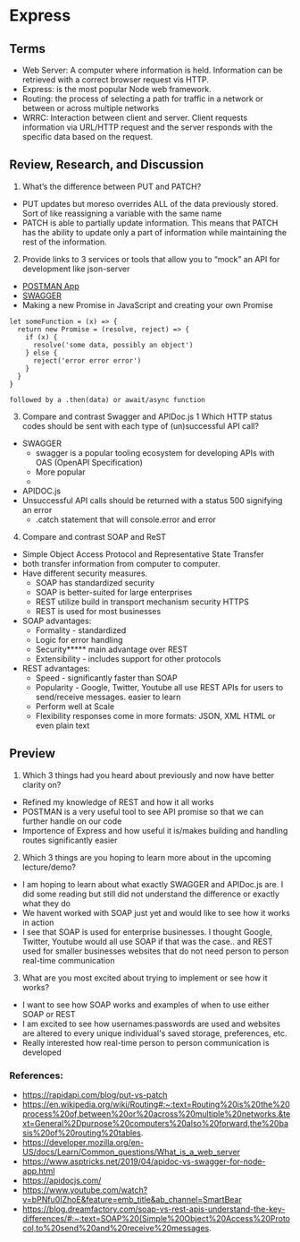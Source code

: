 # Express

## Terms

- Web Server: A computer where information is held. Information can be retrieved with a correct browser request vis HTTP.
- Express: is the most popular Node web framework.
- Routing: the process of selecting a path for traffic in a network or between or across multiple networks
- WRRC: Interaction between client and server. Client requests information via URL/HTTP request and the server responds with the specific data based on the request.

## Review, Research, and Discussion
1. What’s the difference between PUT and PATCH?
- PUT updates but moreso overrides ALL of the data previously stored. Sort of like reassigning a variable with the same name
- PATCH is able to partially update information. This means that PATCH has the ability to update only a part of information while maintaining the rest of the information.

2. Provide links to 3 services or tools that allow you to “mock” an API for development like json-server
- [POSTMAN App](https://www.postman.com/features/mock-api/)
- [SWAGGER](https://swagger.io/solutions/mocking-and-virtualization/)
- Making a new Promise in JavaScript and creating your own Promise
```
let someFunction = (x) => {
  return new Promise = (resolve, reject) => {
    if (x) {
      resolve('some data, possibly an object')
    } else {
      reject('error error error')
    }
  }
}

followed by a .then(data) or await/async function
```

3. Compare and contrast Swagger and APIDoc.js 1 Which HTTP status codes should be sent with each type of (un)successful API call?
- SWAGGER
  -  swagger is a popular tooling ecosystem for developing APIs with OAS (OpenAPI Specification)
  -  More popular
  -  
- APIDOC.js
- Unsuccessful API calls should be returned with a status 500 signifying an error
  - .catch statement that will console.error and error

4. Compare and contrast SOAP and ReST
- Simple Object Access Protocol and Representative State Transfer
- both transfer information from computer to computer.
- Have different security measures.
  - SOAP has standardized security
  - SOAP is better-suited for large enterprises
  - REST utilize build in transport mechanism security HTTPS
  - REST is used for most businesses
- SOAP advantages:
  - Formality - standardized
  - Logic for error handling
  - Security***** main advantage over REST
  - Extensibility - includes support for other protocols 
- REST advantages:
  - Speed - significantly faster than SOAP
  - Popularity - Google, Twitter, Youtube all use REST APIs for users to send/receive messages. easier to learn
  - Perform well at Scale
  - Flexibility responses come in more formats: JSON, XML HTML or even plain text


## Preview
1. Which 3 things had you heard about previously and now have better clarity on?
- Refined my knowledge of REST and how it all works
- POSTMAN is a very useful tool to see API promise so that we can further handle on our code
- Importence of Express and how useful it is/makes building and handling routes significantly easier

2. Which 3 things are you hoping to learn more about in the upcoming lecture/demo?
- I am hoping to learn about what exactly SWAGGER and APIDoc.js are. I did some reading but still did not understand the difference or exactly what they do
- We havent worked with SOAP just yet and would like to see how it works in action
- I see that SOAP is used for enterprise businesses. I thought Google, Twitter, Youtube would all use SOAP if that was the case.. and REST used for smaller businesses websites that do not need person to person real-time communication

3. What are you most excited about trying to implement or see how it works?
- I want to see how SOAP works and examples of when to use either SOAP or REST
- I am excited to see how usernames:passwords are used and websites are altered to every unique individual's saved storage, preferences, etc. 
- Really interested how real-time person to person communication is developed

### References:
- https://rapidapi.com/blog/put-vs-patch
- https://en.wikipedia.org/wiki/Routing#:~:text=Routing%20is%20the%20process%20of,between%20or%20across%20multiple%20networks.&text=General%2Dpurpose%20computers%20also%20forward,the%20basis%20of%20routing%20tables.
- https://developer.mozilla.org/en-US/docs/Learn/Common_questions/What_is_a_web_server
- https://www.asptricks.net/2019/04/apidoc-vs-swagger-for-node-app.html
- https://apidocjs.com/
- https://www.youtube.com/watch?v=bPNfu0IZhoE&feature=emb_title&ab_channel=SmartBear
- https://blog.dreamfactory.com/soap-vs-rest-apis-understand-the-key-differences/#:~:text=SOAP%20(Simple%20Object%20Access%20Protocol,to%20send%20and%20receive%20messages.
